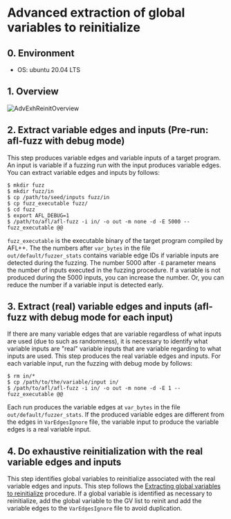 # Advanced extraction of global variables to reinitialize

## 0. Environment
- OS: ubuntu 20.04 LTS

## 1. Overview

![AdvExhReinitOverview](https://user-images.githubusercontent.com/3887348/167621236-19c4d543-e4be-47ea-af5e-8449d09319e3.png "AdvExhReinitOverview")

## 2. Extract variable edges and inputs (Pre-run: afl-fuzz with debug mode)

This step produces variable edges and variable inputs of a target program. An input is variable if a fuzzing run with the input produces variable edges. You can extract variable edges and inputs by follows:
```
$ mkdir fuzz
$ mkdir fuzz/in
$ cp /path/to/seed/inputs fuzz/in
$ cp fuzz_executable fuzz/
$ cd fuzz
$ export AFL_DEBUG=1
$ /path/to/afl/afl-fuzz -i in/ -o out -m none -d -E 5000 -- fuzz_executable @@
```
`fuzz_executable` is the executable binary of the target program compiled by AFL++.
The the numbers after `var_bytes` in the file `out/default/fuzzer_stats` contains variable edge IDs if variable inputs are detected during the fuzzing.
The number 5000 after `-E` parameter means the number of inputs executed in the fuzzing procedure. If a variable is not produced during the 5000 inputs, you can increase the number.
Or, you can reduce the number if a variable input is detected early.

## 3. Extract (real) variable edges and inputs (afl-fuzz with debug mode for each input)

If there are many variable edges that are variable regardless of what inputs are used (due to such as randomness), it is necessary to identify what variable inputs are "real" variable inputs that are variable regarding to what inputs are used.
This step produces the real variable edges and inputs.
For each variable input, run the fuzzing with debug mode by follows:
```
$ rm in/*
$ cp /path/to/the/variable/input in/
$ /path/to/afl/afl-fuzz -i in/ -o out -m none -d -E 1 -- fuzz_executable @@
```
Each run produces the variable edges at `var_bytes` in the file `out/default/fuzzer_stats`. If the produced variable edges are different from the edges in `VarEdgesIgnore` file, the variable input to produce the variable edges is a real variable input.

## 4. Do exhaustive reinitialization with the real variable edges and inputs

This step identifies global variables to reinitialize associated with the real variable edges and inputs. This step follows the [Extracting global variables to reinitialize](Extracting_GVs_to_Reinitialize.md) procedure. If a global variable is identified as necessary to reinitialize, add the global variable to the GV list to reinit and add the variable edges to the `VarEdgesIgnore` file to avoid duplication.
